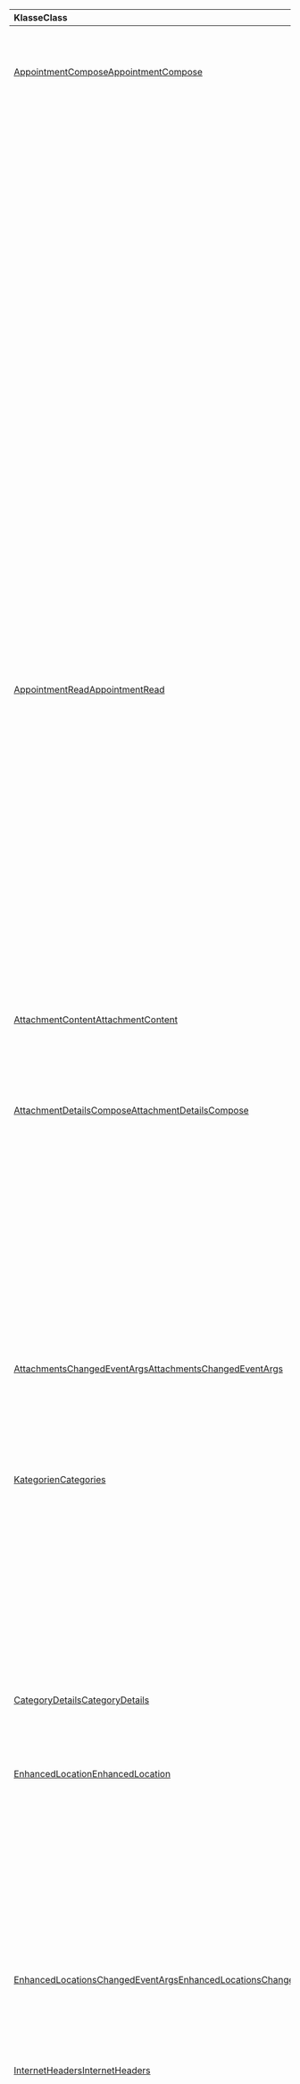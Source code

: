 | <span data-ttu-id="9ce20-101">Klasse</span><span class="sxs-lookup"><span data-stu-id="9ce20-101">Class</span></span> | <span data-ttu-id="9ce20-102">Felder</span><span class="sxs-lookup"><span data-stu-id="9ce20-102">Fields</span></span> | <span data-ttu-id="9ce20-103">Beschreibung</span><span class="sxs-lookup"><span data-stu-id="9ce20-103">Description</span></span> |
|:---|:---|:---|
|[<span data-ttu-id="9ce20-104">AppointmentCompose</span><span class="sxs-lookup"><span data-stu-id="9ce20-104">AppointmentCompose</span></span>](/javascript/api/outlook/outlook.appointmentcompose)|[<span data-ttu-id="9ce20-105">addFileAttachmentFromBase64Async (Base64-Datei: String, attachmentName: String, Options?: Office. AsyncContextOptions & {IsInline: Boolean}, Callback?: (asyncResult: Office. AsyncResult <string> ) => void)</span><span class="sxs-lookup"><span data-stu-id="9ce20-105">addFileAttachmentFromBase64Async(base64File: string, attachmentName: string, options?: Office.AsyncContextOptions &  { isInline: boolean }, callback?: (asyncResult: Office.AsyncResult<string>) => void)</span></span>](/javascript/api/outlook/outlook.appointmentcompose#addfileattachmentfrombase64async-base64file--attachmentname--options--isinline--callback--asyncresult-)|<span data-ttu-id="9ce20-106">Fügt eine Datei zu einer Nachricht oder einem Termin als Anlage hinzu.</span><span class="sxs-lookup"><span data-stu-id="9ce20-106">Adds a file to a message or appointment as an attachment.</span></span>|
||[<span data-ttu-id="9ce20-107">Kategorien</span><span class="sxs-lookup"><span data-stu-id="9ce20-107">categories</span></span>](/javascript/api/outlook/outlook.appointmentcompose#categories)|<span data-ttu-id="9ce20-108">Ruft ein Objekt ab, das Methoden zum Verwalten der Kategorien des Elements bereitstellt.</span><span class="sxs-lookup"><span data-stu-id="9ce20-108">Gets an object that provides methods for managing the item's categories.</span></span>|
||[<span data-ttu-id="9ce20-109">enhancedLocation</span><span class="sxs-lookup"><span data-stu-id="9ce20-109">enhancedLocation</span></span>](/javascript/api/outlook/outlook.appointmentcompose#enhancedlocation)|<span data-ttu-id="9ce20-110">Dient zum Abrufen oder Festlegen der Speicherorte des Termins.</span><span class="sxs-lookup"><span data-stu-id="9ce20-110">Gets or sets the locations of the appointment.</span></span>|
||[<span data-ttu-id="9ce20-111">getAttachmentContentAsync (Attachment-Nr: String, Options?: Office. AsyncContextOptions, Callback?: (asyncResult: Office. AsyncResult <AttachmentContent> ) => void)</span><span class="sxs-lookup"><span data-stu-id="9ce20-111">getAttachmentContentAsync(attachmentId: string, options?: Office.AsyncContextOptions, callback?: (asyncResult: Office.AsyncResult<AttachmentContent>) => void)</span></span>](/javascript/api/outlook/outlook.appointmentcompose#getattachmentcontentasync-attachmentid--options--callback--asyncresult-)|<span data-ttu-id="9ce20-112">Ruft eine Anlage aus einer Nachricht oder einem Termin ab und gibt Sie als `AttachmentContent` Objekt zurück.</span><span class="sxs-lookup"><span data-stu-id="9ce20-112">Gets an attachment from a message or appointment and returns it as an `AttachmentContent` object.</span></span>|
||<span data-ttu-id="9ce20-113">[getAttachmentsAsync (Options?: Office. AsyncContextOptions, Callback?: (asyncResult: Office. AsyncResult<AttachmentDetailsCompose [] >) => void)](/javascript/api/outlook/outlook.appointmentcompose#getattachmentsasync-options--callback--asyncresult-)</span><span class="sxs-lookup"><span data-stu-id="9ce20-113">[getAttachmentsAsync(options?: Office.AsyncContextOptions, callback?: (asyncResult: Office.AsyncResult<AttachmentDetailsCompose[]>) => void)](/javascript/api/outlook/outlook.appointmentcompose#getattachmentsasync-options--callback--asyncresult-)</span></span>|<span data-ttu-id="9ce20-114">Ruft die Anlagen des Elements als Array ab.</span><span class="sxs-lookup"><span data-stu-id="9ce20-114">Gets the item's attachments as an array.</span></span>|
||[<span data-ttu-id="9ce20-115">getItemIdAsync (Callback: (asyncResult: Office. AsyncResult <string> ) => void)</span><span class="sxs-lookup"><span data-stu-id="9ce20-115">getItemIdAsync(callback: (asyncResult: Office.AsyncResult<string>) => void)</span></span>](/javascript/api/outlook/outlook.appointmentcompose#getitemidasync-callback--asyncresult-)|<span data-ttu-id="9ce20-116">Ruft asynchron die ID eines gespeicherten Elements ab.</span><span class="sxs-lookup"><span data-stu-id="9ce20-116">Asynchronously gets the ID of a saved item.</span></span>|
||[<span data-ttu-id="9ce20-117">getItemIdAsync (Options: Office. AsyncContextOptions, Callback: (asyncResult: Office. AsyncResult <string> ) => void)</span><span class="sxs-lookup"><span data-stu-id="9ce20-117">getItemIdAsync(options: Office.AsyncContextOptions, callback: (asyncResult: Office.AsyncResult<string>) => void)</span></span>](/javascript/api/outlook/outlook.appointmentcompose#getitemidasync-options--callback--asyncresult-)|<span data-ttu-id="9ce20-118">Ruft asynchron die ID eines gespeicherten Elements ab.</span><span class="sxs-lookup"><span data-stu-id="9ce20-118">Asynchronously gets the ID of a saved item.</span></span>|
||[<span data-ttu-id="9ce20-119">getSharedPropertiesAsync (Callback: (asyncResult: Office. AsyncResult <SharedProperties> ) => void)</span><span class="sxs-lookup"><span data-stu-id="9ce20-119">getSharedPropertiesAsync(callback: (asyncResult: Office.AsyncResult<SharedProperties>) => void)</span></span>](/javascript/api/outlook/outlook.appointmentcompose#getsharedpropertiesasync-callback--asyncresult-)|<span data-ttu-id="9ce20-120">Ruft die Eigenschaften eines Termins oder einer Nachricht in einem freigegebenen Ordner, Kalender oder Postfach ab.</span><span class="sxs-lookup"><span data-stu-id="9ce20-120">Gets the properties of an appointment or message in a shared folder, calendar, or mailbox.</span></span>|
||[<span data-ttu-id="9ce20-121">getSharedPropertiesAsync (Options: Office. AsyncContextOptions, Callback: (asyncResult: Office. AsyncResult <SharedProperties> ) => void)</span><span class="sxs-lookup"><span data-stu-id="9ce20-121">getSharedPropertiesAsync(options: Office.AsyncContextOptions, callback: (asyncResult: Office.AsyncResult<SharedProperties>) => void)</span></span>](/javascript/api/outlook/outlook.appointmentcompose#getsharedpropertiesasync-options--callback--asyncresult-)|<span data-ttu-id="9ce20-122">Ruft die Eigenschaften eines Termins oder einer Nachricht in einem freigegebenen Ordner, Kalender oder Postfach ab.</span><span class="sxs-lookup"><span data-stu-id="9ce20-122">Gets the properties of an appointment or message in a shared folder, calendar, or mailbox.</span></span>|
|[<span data-ttu-id="9ce20-123">AppointmentRead</span><span class="sxs-lookup"><span data-stu-id="9ce20-123">AppointmentRead</span></span>](/javascript/api/outlook/outlook.appointmentread)|[<span data-ttu-id="9ce20-124">Kategorien</span><span class="sxs-lookup"><span data-stu-id="9ce20-124">categories</span></span>](/javascript/api/outlook/outlook.appointmentread#categories)|<span data-ttu-id="9ce20-125">Ruft ein Objekt ab, das Methoden zum Verwalten der Kategorien des Elements bereitstellt.</span><span class="sxs-lookup"><span data-stu-id="9ce20-125">Gets an object that provides methods for managing the item's categories.</span></span>|
||[<span data-ttu-id="9ce20-126">enhancedLocation</span><span class="sxs-lookup"><span data-stu-id="9ce20-126">enhancedLocation</span></span>](/javascript/api/outlook/outlook.appointmentread#enhancedlocation)|<span data-ttu-id="9ce20-127">Ruft die Speicherorte eines Termins ab.</span><span class="sxs-lookup"><span data-stu-id="9ce20-127">Gets the locations of an appointment.</span></span>|
||[<span data-ttu-id="9ce20-128">getAttachmentContentAsync (Attachment-Nr: String, Options?: Office. AsyncContextOptions, Callback?: (asyncResult: Office. AsyncResult <AttachmentContent> ) => void)</span><span class="sxs-lookup"><span data-stu-id="9ce20-128">getAttachmentContentAsync(attachmentId: string, options?: Office.AsyncContextOptions, callback?: (asyncResult: Office.AsyncResult<AttachmentContent>) => void)</span></span>](/javascript/api/outlook/outlook.appointmentread#getattachmentcontentasync-attachmentid--options--callback--asyncresult-)|<span data-ttu-id="9ce20-129">Ruft eine Anlage aus einer Nachricht oder einem Termin ab und gibt Sie als `AttachmentContent` Objekt zurück.</span><span class="sxs-lookup"><span data-stu-id="9ce20-129">Gets an attachment from a message or appointment and returns it as an `AttachmentContent` object.</span></span>|
||[<span data-ttu-id="9ce20-130">getSharedPropertiesAsync (Callback: (asyncResult: Office. AsyncResult <SharedProperties> ) => void)</span><span class="sxs-lookup"><span data-stu-id="9ce20-130">getSharedPropertiesAsync(callback: (asyncResult: Office.AsyncResult<SharedProperties>) => void)</span></span>](/javascript/api/outlook/outlook.appointmentread#getsharedpropertiesasync-callback--asyncresult-)|<span data-ttu-id="9ce20-131">Ruft die Eigenschaften eines Termins oder einer Nachricht in einem freigegebenen Ordner, Kalender oder Postfach ab.</span><span class="sxs-lookup"><span data-stu-id="9ce20-131">Gets the properties of an appointment or message in a shared folder, calendar, or mailbox.</span></span>|
||[<span data-ttu-id="9ce20-132">getSharedPropertiesAsync (Options: Office. AsyncContextOptions, Callback: (asyncResult: Office. AsyncResult <SharedProperties> ) => void)</span><span class="sxs-lookup"><span data-stu-id="9ce20-132">getSharedPropertiesAsync(options: Office.AsyncContextOptions, callback: (asyncResult: Office.AsyncResult<SharedProperties>) => void)</span></span>](/javascript/api/outlook/outlook.appointmentread#getsharedpropertiesasync-options--callback--asyncresult-)|<span data-ttu-id="9ce20-133">Ruft die Eigenschaften eines Termins oder einer Nachricht in einem freigegebenen Ordner, Kalender oder Postfach ab.</span><span class="sxs-lookup"><span data-stu-id="9ce20-133">Gets the properties of an appointment or message in a shared folder, calendar, or mailbox.</span></span>|
|[<span data-ttu-id="9ce20-134">AttachmentContent</span><span class="sxs-lookup"><span data-stu-id="9ce20-134">AttachmentContent</span></span>](/javascript/api/outlook/outlook.attachmentcontent)|[<span data-ttu-id="9ce20-135">content</span><span class="sxs-lookup"><span data-stu-id="9ce20-135">content</span></span>](/javascript/api/outlook/outlook.attachmentcontent#content)|<span data-ttu-id="9ce20-136">Der Inhalt einer Anlage als Zeichenfolge.</span><span class="sxs-lookup"><span data-stu-id="9ce20-136">The content of an attachment as a string.</span></span>|
||[<span data-ttu-id="9ce20-137">format</span><span class="sxs-lookup"><span data-stu-id="9ce20-137">format</span></span>](/javascript/api/outlook/outlook.attachmentcontent#format)|<span data-ttu-id="9ce20-138">Das Zeichenfolgenformat, das für den Inhalt einer Anlage verwendet werden soll.</span><span class="sxs-lookup"><span data-stu-id="9ce20-138">The string format to use for an attachment's content.</span></span>|
|[<span data-ttu-id="9ce20-139">AttachmentDetailsCompose</span><span class="sxs-lookup"><span data-stu-id="9ce20-139">AttachmentDetailsCompose</span></span>](/javascript/api/outlook/outlook.attachmentdetailscompose)|[<span data-ttu-id="9ce20-140">attachmentType</span><span class="sxs-lookup"><span data-stu-id="9ce20-140">attachmentType</span></span>](/javascript/api/outlook/outlook.attachmentdetailscompose#attachmenttype)|<span data-ttu-id="9ce20-141">Ruft einen Wert ab, der den Typ einer Anlage angibt.</span><span class="sxs-lookup"><span data-stu-id="9ce20-141">Gets a value that indicates the type of an attachment.</span></span>|
||[<span data-ttu-id="9ce20-142">id</span><span class="sxs-lookup"><span data-stu-id="9ce20-142">id</span></span>](/javascript/api/outlook/outlook.attachmentdetailscompose#id)|<span data-ttu-id="9ce20-143">Ruft den Index der Anlage ab.</span><span class="sxs-lookup"><span data-stu-id="9ce20-143">Gets the index of the attachment.</span></span>|
||[<span data-ttu-id="9ce20-144">isInline</span><span class="sxs-lookup"><span data-stu-id="9ce20-144">isInline</span></span>](/javascript/api/outlook/outlook.attachmentdetailscompose#isinline)|<span data-ttu-id="9ce20-145">Ruft einen Wert ab, der angibt, ob die Anlage im Textkörper des Elements angezeigt werden soll.</span><span class="sxs-lookup"><span data-stu-id="9ce20-145">Gets a value that indicates whether the attachment should be displayed in the body of the item.</span></span>|
||[<span data-ttu-id="9ce20-146">name</span><span class="sxs-lookup"><span data-stu-id="9ce20-146">name</span></span>](/javascript/api/outlook/outlook.attachmentdetailscompose#name)|<span data-ttu-id="9ce20-147">Ruft den Namen der Anlage ab.</span><span class="sxs-lookup"><span data-stu-id="9ce20-147">Gets the name of the attachment.</span></span>|
||[<span data-ttu-id="9ce20-148">size</span><span class="sxs-lookup"><span data-stu-id="9ce20-148">size</span></span>](/javascript/api/outlook/outlook.attachmentdetailscompose#size)|<span data-ttu-id="9ce20-149">Ruft die Größe der Anlage in Byte ab.</span><span class="sxs-lookup"><span data-stu-id="9ce20-149">Gets the size of the attachment in bytes.</span></span>|
||[<span data-ttu-id="9ce20-150">url</span><span class="sxs-lookup"><span data-stu-id="9ce20-150">url</span></span>](/javascript/api/outlook/outlook.attachmentdetailscompose#url)|<span data-ttu-id="9ce20-151">Ruft die URL der Anlage ab, wenn es sich um einen Typ handelt `MailboxEnums.AttachmentType.Cloud` .</span><span class="sxs-lookup"><span data-stu-id="9ce20-151">Gets the url of the attachment if its type is `MailboxEnums.AttachmentType.Cloud`.</span></span>|
|[<span data-ttu-id="9ce20-152">AttachmentsChangedEventArgs</span><span class="sxs-lookup"><span data-stu-id="9ce20-152">AttachmentsChangedEventArgs</span></span>](/javascript/api/outlook/outlook.attachmentschangedeventargs)|[<span data-ttu-id="9ce20-153">attachmentDetails</span><span class="sxs-lookup"><span data-stu-id="9ce20-153">attachmentDetails</span></span>](/javascript/api/outlook/outlook.attachmentschangedeventargs#attachmentdetails)||
||[<span data-ttu-id="9ce20-154">attachmentStatus</span><span class="sxs-lookup"><span data-stu-id="9ce20-154">attachmentStatus</span></span>](/javascript/api/outlook/outlook.attachmentschangedeventargs#attachmentstatus)|<span data-ttu-id="9ce20-155">Ruft ab, ob die Anlagen hinzugefügt oder entfernt wurden.</span><span class="sxs-lookup"><span data-stu-id="9ce20-155">Gets whether the attachments were added or removed.</span></span>|
||[<span data-ttu-id="9ce20-156">Typ</span><span class="sxs-lookup"><span data-stu-id="9ce20-156">type</span></span>](/javascript/api/outlook/outlook.attachmentschangedeventargs#type)|<span data-ttu-id="9ce20-157">Ruft den Typ des Ereignisses ab.</span><span class="sxs-lookup"><span data-stu-id="9ce20-157">Gets the type of the event.</span></span>|
|[<span data-ttu-id="9ce20-158">Kategorien</span><span class="sxs-lookup"><span data-stu-id="9ce20-158">Categories</span></span>](/javascript/api/outlook/outlook.categories)|<span data-ttu-id="9ce20-159">[AddAsync (Categories: String [], Options?: Office. AsyncContextOptions, Callback?: (asyncResult: Office. AsyncResult <void> ) => void)](/javascript/api/outlook/outlook.categories#addasync-categories--options--callback--asyncresult-)</span><span class="sxs-lookup"><span data-stu-id="9ce20-159">[addAsync(categories: string[], options?: Office.AsyncContextOptions, callback?: (asyncResult: Office.AsyncResult<void>) => void)](/javascript/api/outlook/outlook.categories#addasync-categories--options--callback--asyncresult-)</span></span>|<span data-ttu-id="9ce20-160">Fügt Kategorien zu einem Element hinzu.</span><span class="sxs-lookup"><span data-stu-id="9ce20-160">Adds categories to an item.</span></span>|
||<span data-ttu-id="9ce20-161">[getasync (Callback: (asyncResult: Office. AsyncResult<CategoryDetails [] >) => void)](/javascript/api/outlook/outlook.categories#getasync-callback--asyncresult-)</span><span class="sxs-lookup"><span data-stu-id="9ce20-161">[getAsync(callback: (asyncResult: Office.AsyncResult<CategoryDetails[]>) => void)](/javascript/api/outlook/outlook.categories#getasync-callback--asyncresult-)</span></span>|<span data-ttu-id="9ce20-162">Ruft die Kategorien eines Elements ab.</span><span class="sxs-lookup"><span data-stu-id="9ce20-162">Gets an item's categories.</span></span>|
||<span data-ttu-id="9ce20-163">[getasync (Options: Office. AsyncContextOptions, Callback: (asyncResult: Office. AsyncResult<CategoryDetails [] >) => void)](/javascript/api/outlook/outlook.categories#getasync-options--callback--asyncresult-)</span><span class="sxs-lookup"><span data-stu-id="9ce20-163">[getAsync(options: Office.AsyncContextOptions, callback: (asyncResult: Office.AsyncResult<CategoryDetails[]>) => void)](/javascript/api/outlook/outlook.categories#getasync-options--callback--asyncresult-)</span></span>|<span data-ttu-id="9ce20-164">Ruft die Kategorien eines Elements ab.</span><span class="sxs-lookup"><span data-stu-id="9ce20-164">Gets an item's categories.</span></span>|
||<span data-ttu-id="9ce20-165">[removeAsync (Categories: String [], Options?: Office. AsyncContextOptions, Callback?: (asyncResult: Office. AsyncResult <void> ) => void)](/javascript/api/outlook/outlook.categories#removeasync-categories--options--callback--asyncresult-)</span><span class="sxs-lookup"><span data-stu-id="9ce20-165">[removeAsync(categories: string[], options?: Office.AsyncContextOptions, callback?: (asyncResult: Office.AsyncResult<void>) => void)](/javascript/api/outlook/outlook.categories#removeasync-categories--options--callback--asyncresult-)</span></span>|<span data-ttu-id="9ce20-166">Entfernt Kategorien aus einem Element.</span><span class="sxs-lookup"><span data-stu-id="9ce20-166">Removes categories from an item.</span></span>|
|[<span data-ttu-id="9ce20-167">CategoryDetails</span><span class="sxs-lookup"><span data-stu-id="9ce20-167">CategoryDetails</span></span>](/javascript/api/outlook/outlook.categorydetails)|[<span data-ttu-id="9ce20-168">color</span><span class="sxs-lookup"><span data-stu-id="9ce20-168">color</span></span>](/javascript/api/outlook/outlook.categorydetails#color)|<span data-ttu-id="9ce20-169">Die Farbe der Kategorie.</span><span class="sxs-lookup"><span data-stu-id="9ce20-169">The color of the category.</span></span>|
||[<span data-ttu-id="9ce20-170">displayName</span><span class="sxs-lookup"><span data-stu-id="9ce20-170">displayName</span></span>](/javascript/api/outlook/outlook.categorydetails#displayname)|<span data-ttu-id="9ce20-171">Der Name der Kategorie.</span><span class="sxs-lookup"><span data-stu-id="9ce20-171">The name of the category.</span></span>|
|[<span data-ttu-id="9ce20-172">EnhancedLocation</span><span class="sxs-lookup"><span data-stu-id="9ce20-172">EnhancedLocation</span></span>](/javascript/api/outlook/outlook.enhancedlocation)|<span data-ttu-id="9ce20-173">[AddAsync (locationIdentifiers: LocationIdentifier [], Options?: Office. AsyncContextOptions, Callback?: (asyncResult: Office. AsyncResult <void> ) => void)](/javascript/api/outlook/outlook.enhancedlocation#addasync-locationidentifiers--options--callback--asyncresult-)</span><span class="sxs-lookup"><span data-stu-id="9ce20-173">[addAsync(locationIdentifiers: LocationIdentifier[], options?: Office.AsyncContextOptions, callback?: (asyncResult: Office.AsyncResult<void>) => void)](/javascript/api/outlook/outlook.enhancedlocation#addasync-locationidentifiers--options--callback--asyncresult-)</span></span>|<span data-ttu-id="9ce20-174">Fügt zu der Gruppe von Speicherorten hinzu, die dem Termin zugeordnet sind.</span><span class="sxs-lookup"><span data-stu-id="9ce20-174">Adds to the set of locations associated with the appointment.</span></span>|
||<span data-ttu-id="9ce20-175">[getasync (Options?: Office. AsyncContextOptions, Callback?: (asyncResult: Office. AsyncResult<LocationDetails [] >) => void)](/javascript/api/outlook/outlook.enhancedlocation#getasync-options--callback--asyncresult-)</span><span class="sxs-lookup"><span data-stu-id="9ce20-175">[getAsync(options?: Office.AsyncContextOptions, callback?: (asyncResult: Office.AsyncResult<LocationDetails[]>) => void)](/javascript/api/outlook/outlook.enhancedlocation#getasync-options--callback--asyncresult-)</span></span>|<span data-ttu-id="9ce20-176">Ruft die Gruppe von Speicherorten ab, die dem Termin zugeordnet sind.</span><span class="sxs-lookup"><span data-stu-id="9ce20-176">Gets the set of locations associated with the appointment.</span></span>|
||<span data-ttu-id="9ce20-177">[removeAsync (locationIdentifiers: LocationIdentifier [], Options?: Office. AsyncContextOptions, Callback?: (asyncResult: Office. AsyncResult <void> ) => void)](/javascript/api/outlook/outlook.enhancedlocation#removeasync-locationidentifiers--options--callback--asyncresult-)</span><span class="sxs-lookup"><span data-stu-id="9ce20-177">[removeAsync(locationIdentifiers: LocationIdentifier[], options?: Office.AsyncContextOptions, callback?: (asyncResult: Office.AsyncResult<void>) => void)](/javascript/api/outlook/outlook.enhancedlocation#removeasync-locationidentifiers--options--callback--asyncresult-)</span></span>|<span data-ttu-id="9ce20-178">Entfernt die Gruppe von Speicherorten, die dem Termin zugeordnet sind.</span><span class="sxs-lookup"><span data-stu-id="9ce20-178">Removes the set of locations associated with the appointment.</span></span>|
|[<span data-ttu-id="9ce20-179">EnhancedLocationsChangedEventArgs</span><span class="sxs-lookup"><span data-stu-id="9ce20-179">EnhancedLocationsChangedEventArgs</span></span>](/javascript/api/outlook/outlook.enhancedlocationschangedeventargs)|[<span data-ttu-id="9ce20-180">enhancedLocations</span><span class="sxs-lookup"><span data-stu-id="9ce20-180">enhancedLocations</span></span>](/javascript/api/outlook/outlook.enhancedlocationschangedeventargs#enhancedlocations)|<span data-ttu-id="9ce20-181">Ruft die Gruppe der erweiterten Speicherorte ab.</span><span class="sxs-lookup"><span data-stu-id="9ce20-181">Gets the set of enhanced locations.</span></span>|
||[<span data-ttu-id="9ce20-182">Typ</span><span class="sxs-lookup"><span data-stu-id="9ce20-182">type</span></span>](/javascript/api/outlook/outlook.enhancedlocationschangedeventargs#type)|<span data-ttu-id="9ce20-183">Ruft den Typ des Ereignisses ab.</span><span class="sxs-lookup"><span data-stu-id="9ce20-183">Gets the type of the event.</span></span>|
|[<span data-ttu-id="9ce20-184">InternetHeaders</span><span class="sxs-lookup"><span data-stu-id="9ce20-184">InternetHeaders</span></span>](/javascript/api/outlook/outlook.internetheaders)|<span data-ttu-id="9ce20-185">[getasync (names: String [], Options?: Office. AsyncContextOptions, Callback?: (asyncResult: Office. AsyncResult <InternetHeaders> ) => void)](/javascript/api/outlook/outlook.internetheaders#getasync-names--options--callback--asyncresult-)</span><span class="sxs-lookup"><span data-stu-id="9ce20-185">[getAsync(names: string[], options?: Office.AsyncContextOptions, callback?: (asyncResult: Office.AsyncResult<InternetHeaders>) => void)](/javascript/api/outlook/outlook.internetheaders#getasync-names--options--callback--asyncresult-)</span></span>|<span data-ttu-id="9ce20-186">Bei einem Array von Internet-Headernamen gibt diese Methode ein Wörterbuch zurück, das die Internetkopfzeilen und deren Werte enthält.</span><span class="sxs-lookup"><span data-stu-id="9ce20-186">Given an array of internet header names, this method returns a dictionary containing those internet headers and their values.</span></span>|
||<span data-ttu-id="9ce20-187">[removeAsync (names: String [], Options?: Office. AsyncContextOptions, Callback?: (asyncResult: Office. AsyncResult <InternetHeaders> ) => void)](/javascript/api/outlook/outlook.internetheaders#removeasync-names--options--callback--asyncresult-)</span><span class="sxs-lookup"><span data-stu-id="9ce20-187">[removeAsync(names: string[], options?: Office.AsyncContextOptions, callback?: (asyncResult: Office.AsyncResult<InternetHeaders>) => void)](/javascript/api/outlook/outlook.internetheaders#removeasync-names--options--callback--asyncresult-)</span></span>|<span data-ttu-id="9ce20-188">Bei einem Array von Internet-Headernamen entfernt diese Methode die angegebenen Header aus der Internet Header-Auflistung.</span><span class="sxs-lookup"><span data-stu-id="9ce20-188">Given an array of internet header names, this method removes the specified headers from the internet header collection.</span></span>|
||[<span data-ttu-id="9ce20-189">setasync (Headers: Object, Options?: Office. AsyncContextOptions, Callback?: (asyncResult: Office. AsyncResult <void> ) => void)</span><span class="sxs-lookup"><span data-stu-id="9ce20-189">setAsync(headers: Object, options?: Office.AsyncContextOptions, callback?: (asyncResult: Office.AsyncResult<void>) => void)</span></span>](/javascript/api/outlook/outlook.internetheaders#setasync-headers--options--callback--asyncresult-)|<span data-ttu-id="9ce20-190">Legt die angegebenen Internetkopfzeilen auf die angegebenen Werte fest.</span><span class="sxs-lookup"><span data-stu-id="9ce20-190">Sets the specified internet headers to the specified values.</span></span>|
|[<span data-ttu-id="9ce20-191">LocationDetails</span><span class="sxs-lookup"><span data-stu-id="9ce20-191">LocationDetails</span></span>](/javascript/api/outlook/outlook.locationdetails)|[<span data-ttu-id="9ce20-192">displayName</span><span class="sxs-lookup"><span data-stu-id="9ce20-192">displayName</span></span>](/javascript/api/outlook/outlook.locationdetails#displayname)|<span data-ttu-id="9ce20-193">Der Anzeigename des Standorts.</span><span class="sxs-lookup"><span data-stu-id="9ce20-193">The location's display name.</span></span>|
||[<span data-ttu-id="9ce20-194">emailAddress</span><span class="sxs-lookup"><span data-stu-id="9ce20-194">emailAddress</span></span>](/javascript/api/outlook/outlook.locationdetails#emailaddress)|<span data-ttu-id="9ce20-195">Die dem Speicherort zugeordnete e-Mail-Adresse.</span><span class="sxs-lookup"><span data-stu-id="9ce20-195">The email address associated with the location.</span></span>|
||[<span data-ttu-id="9ce20-196">locationIdentifier</span><span class="sxs-lookup"><span data-stu-id="9ce20-196">locationIdentifier</span></span>](/javascript/api/outlook/outlook.locationdetails#locationidentifier)|<span data-ttu-id="9ce20-197">Der `LocationIdentifier` Speicherort.</span><span class="sxs-lookup"><span data-stu-id="9ce20-197">The `LocationIdentifier` of the location.</span></span>|
|[<span data-ttu-id="9ce20-198">LocationIdentifier</span><span class="sxs-lookup"><span data-stu-id="9ce20-198">LocationIdentifier</span></span>](/javascript/api/outlook/outlook.locationidentifier)|[<span data-ttu-id="9ce20-199">id</span><span class="sxs-lookup"><span data-stu-id="9ce20-199">id</span></span>](/javascript/api/outlook/outlook.locationidentifier#id)|<span data-ttu-id="9ce20-200">Die eindeutige ID des Standorts.</span><span class="sxs-lookup"><span data-stu-id="9ce20-200">The location's unique ID.</span></span>|
||[<span data-ttu-id="9ce20-201">Typ</span><span class="sxs-lookup"><span data-stu-id="9ce20-201">type</span></span>](/javascript/api/outlook/outlook.locationidentifier#type)|<span data-ttu-id="9ce20-202">Der Typ des Standorts.</span><span class="sxs-lookup"><span data-stu-id="9ce20-202">The location's type.</span></span>|
|[<span data-ttu-id="9ce20-203">Postfach</span><span class="sxs-lookup"><span data-stu-id="9ce20-203">Mailbox</span></span>](/javascript/api/outlook/outlook.mailbox)|[<span data-ttu-id="9ce20-204">masterCategories</span><span class="sxs-lookup"><span data-stu-id="9ce20-204">masterCategories</span></span>](/javascript/api/outlook/outlook.mailbox#mastercategories)|<span data-ttu-id="9ce20-205">Ruft ein Objekt ab, das Methoden zum Verwalten der Kategorien-Masterliste enthält, die einem Postfach zugeordnet ist.</span><span class="sxs-lookup"><span data-stu-id="9ce20-205">Gets an object that provides methods to manage the categories master list associated with a mailbox.</span></span>|
|[<span data-ttu-id="9ce20-206">MasterCategories</span><span class="sxs-lookup"><span data-stu-id="9ce20-206">MasterCategories</span></span>](/javascript/api/outlook/outlook.mastercategories)|<span data-ttu-id="9ce20-207">[AddAsync (Categories: CategoryDetails [], Options?: Office. AsyncContextOptions, Callback?: (asyncResult: Office. AsyncResult <void> ) => void)](/javascript/api/outlook/outlook.mastercategories#addasync-categories--options--callback--asyncresult-)</span><span class="sxs-lookup"><span data-stu-id="9ce20-207">[addAsync(categories: CategoryDetails[], options?: Office.AsyncContextOptions, callback?: (asyncResult: Office.AsyncResult<void>) => void)](/javascript/api/outlook/outlook.mastercategories#addasync-categories--options--callback--asyncresult-)</span></span>|<span data-ttu-id="9ce20-208">Fügt der Masterliste in einem Postfach Kategorien hinzu.</span><span class="sxs-lookup"><span data-stu-id="9ce20-208">Adds categories to the master list on a mailbox.</span></span>|
||<span data-ttu-id="9ce20-209">[getasync (Callback: (asyncResult: Office. AsyncResult<CategoryDetails [] >) => void)](/javascript/api/outlook/outlook.mastercategories#getasync-callback--asyncresult-)</span><span class="sxs-lookup"><span data-stu-id="9ce20-209">[getAsync(callback: (asyncResult: Office.AsyncResult<CategoryDetails[]>) => void)](/javascript/api/outlook/outlook.mastercategories#getasync-callback--asyncresult-)</span></span>|<span data-ttu-id="9ce20-210">Ruft die Masterliste der Kategorien für ein Postfach ab.</span><span class="sxs-lookup"><span data-stu-id="9ce20-210">Gets the master list of categories on a mailbox.</span></span>|
||<span data-ttu-id="9ce20-211">[getasync (Options: Office. AsyncContextOptions, Callback: (asyncResult: Office. AsyncResult<CategoryDetails [] >) => void)](/javascript/api/outlook/outlook.mastercategories#getasync-options--callback--asyncresult-)</span><span class="sxs-lookup"><span data-stu-id="9ce20-211">[getAsync(options: Office.AsyncContextOptions, callback: (asyncResult: Office.AsyncResult<CategoryDetails[]>) => void)](/javascript/api/outlook/outlook.mastercategories#getasync-options--callback--asyncresult-)</span></span>|<span data-ttu-id="9ce20-212">Ruft die Masterliste der Kategorien für ein Postfach ab.</span><span class="sxs-lookup"><span data-stu-id="9ce20-212">Gets the master list of categories on a mailbox.</span></span>|
||<span data-ttu-id="9ce20-213">[removeAsync (Categories: String [], Options?: Office. AsyncContextOptions, Callback?: (asyncResult: Office. AsyncResult <void> ) => void)](/javascript/api/outlook/outlook.mastercategories#removeasync-categories--options--callback--asyncresult-)</span><span class="sxs-lookup"><span data-stu-id="9ce20-213">[removeAsync(categories: string[], options?: Office.AsyncContextOptions, callback?: (asyncResult: Office.AsyncResult<void>) => void)](/javascript/api/outlook/outlook.mastercategories#removeasync-categories--options--callback--asyncresult-)</span></span>|<span data-ttu-id="9ce20-214">Entfernt Kategorien aus der Masterliste eines Postfachs.</span><span class="sxs-lookup"><span data-stu-id="9ce20-214">Removes categories from the master list on a mailbox.</span></span>|
|[<span data-ttu-id="9ce20-215">MessageCompose</span><span class="sxs-lookup"><span data-stu-id="9ce20-215">MessageCompose</span></span>](/javascript/api/outlook/outlook.messagecompose)|[<span data-ttu-id="9ce20-216">addFileAttachmentFromBase64Async (Base64-Datei: String, attachmentName: String, Options?: Office. AsyncContextOptions & {IsInline: Boolean}, Callback?: (asyncResult: Office. AsyncResult <string> ) => void)</span><span class="sxs-lookup"><span data-stu-id="9ce20-216">addFileAttachmentFromBase64Async(base64File: string, attachmentName: string, options?: Office.AsyncContextOptions & { isInline: boolean }, callback?: (asyncResult: Office.AsyncResult<string>) => void)</span></span>](/javascript/api/outlook/outlook.messagecompose#addfileattachmentfrombase64async-base64file--attachmentname--options--isinline--callback--asyncresult-)|<span data-ttu-id="9ce20-217">Fügt eine Datei zu einer Nachricht oder einem Termin als Anlage hinzu.</span><span class="sxs-lookup"><span data-stu-id="9ce20-217">Adds a file to a message or appointment as an attachment.</span></span>|
||[<span data-ttu-id="9ce20-218">Kategorien</span><span class="sxs-lookup"><span data-stu-id="9ce20-218">categories</span></span>](/javascript/api/outlook/outlook.messagecompose#categories)|<span data-ttu-id="9ce20-219">Ruft ein Objekt ab, das Methoden zum Verwalten der Kategorien des Elements bereitstellt.</span><span class="sxs-lookup"><span data-stu-id="9ce20-219">Gets an object that provides methods for managing the item's categories.</span></span>|
||[<span data-ttu-id="9ce20-220">getAttachmentContentAsync (Attachment-Nr: String, Options?: Office. AsyncContextOptions, Callback?: (asyncResult: Office. AsyncResult <AttachmentContent> ) => void)</span><span class="sxs-lookup"><span data-stu-id="9ce20-220">getAttachmentContentAsync(attachmentId: string, options?: Office.AsyncContextOptions, callback?: (asyncResult: Office.AsyncResult<AttachmentContent>) => void)</span></span>](/javascript/api/outlook/outlook.messagecompose#getattachmentcontentasync-attachmentid--options--callback--asyncresult-)|<span data-ttu-id="9ce20-221">Ruft eine Anlage aus einer Nachricht oder einem Termin ab und gibt Sie als `AttachmentContent` Objekt zurück.</span><span class="sxs-lookup"><span data-stu-id="9ce20-221">Gets an attachment from a message or appointment and returns it as an `AttachmentContent` object.</span></span>|
||<span data-ttu-id="9ce20-222">[getAttachmentsAsync (Options?: Office. AsyncContextOptions, Callback?: (asyncResult: Office. AsyncResult<AttachmentDetailsCompose [] >) => void)](/javascript/api/outlook/outlook.messagecompose#getattachmentsasync-options--callback--asyncresult-)</span><span class="sxs-lookup"><span data-stu-id="9ce20-222">[getAttachmentsAsync(options?: Office.AsyncContextOptions, callback?: (asyncResult: Office.AsyncResult<AttachmentDetailsCompose[]>) => void)](/javascript/api/outlook/outlook.messagecompose#getattachmentsasync-options--callback--asyncresult-)</span></span>|<span data-ttu-id="9ce20-223">Ruft die Anlagen des Elements als Array ab.</span><span class="sxs-lookup"><span data-stu-id="9ce20-223">Gets the item's attachments as an array.</span></span>|
||[<span data-ttu-id="9ce20-224">getItemIdAsync (Callback: (asyncResult: Office. AsyncResult <string> ) => void)</span><span class="sxs-lookup"><span data-stu-id="9ce20-224">getItemIdAsync(callback: (asyncResult: Office.AsyncResult<string>) => void)</span></span>](/javascript/api/outlook/outlook.messagecompose#getitemidasync-callback--asyncresult-)|<span data-ttu-id="9ce20-225">Ruft asynchron die ID eines gespeicherten Elements ab.</span><span class="sxs-lookup"><span data-stu-id="9ce20-225">Asynchronously gets the ID of a saved item.</span></span>|
||[<span data-ttu-id="9ce20-226">getItemIdAsync (Options: Office. AsyncContextOptions, Callback: (asyncResult: Office. AsyncResult <string> ) => void)</span><span class="sxs-lookup"><span data-stu-id="9ce20-226">getItemIdAsync(options: Office.AsyncContextOptions, callback: (asyncResult: Office.AsyncResult<string>) => void)</span></span>](/javascript/api/outlook/outlook.messagecompose#getitemidasync-options--callback--asyncresult-)|<span data-ttu-id="9ce20-227">Ruft asynchron die ID eines gespeicherten Elements ab.</span><span class="sxs-lookup"><span data-stu-id="9ce20-227">Asynchronously gets the ID of a saved item.</span></span>|
||[<span data-ttu-id="9ce20-228">getSharedPropertiesAsync (Callback: (asyncResult: Office. AsyncResult <SharedProperties> ) => void)</span><span class="sxs-lookup"><span data-stu-id="9ce20-228">getSharedPropertiesAsync(callback: (asyncResult: Office.AsyncResult<SharedProperties>) => void)</span></span>](/javascript/api/outlook/outlook.messagecompose#getsharedpropertiesasync-callback--asyncresult-)|<span data-ttu-id="9ce20-229">Ruft die Eigenschaften eines Termins oder einer Nachricht in einem freigegebenen Ordner, Kalender oder Postfach ab.</span><span class="sxs-lookup"><span data-stu-id="9ce20-229">Gets the properties of an appointment or message in a shared folder, calendar, or mailbox.</span></span>|
||[<span data-ttu-id="9ce20-230">getSharedPropertiesAsync (Options: Office. AsyncContextOptions, Callback: (asyncResult: Office. AsyncResult <SharedProperties> ) => void)</span><span class="sxs-lookup"><span data-stu-id="9ce20-230">getSharedPropertiesAsync(options: Office.AsyncContextOptions, callback: (asyncResult: Office.AsyncResult<SharedProperties>) => void)</span></span>](/javascript/api/outlook/outlook.messagecompose#getsharedpropertiesasync-options--callback--asyncresult-)|<span data-ttu-id="9ce20-231">Ruft die Eigenschaften eines Termins oder einer Nachricht in einem freigegebenen Ordner, Kalender oder Postfach ab.</span><span class="sxs-lookup"><span data-stu-id="9ce20-231">Gets the properties of an appointment or message in a shared folder, calendar, or mailbox.</span></span>|
||[<span data-ttu-id="9ce20-232">Internet Headers</span><span class="sxs-lookup"><span data-stu-id="9ce20-232">internetHeaders</span></span>](/javascript/api/outlook/outlook.messagecompose#internetheaders)|<span data-ttu-id="9ce20-233">Dient zum Abrufen oder Festlegen der benutzerdefinierten Internetkopfzeilen einer Nachricht.</span><span class="sxs-lookup"><span data-stu-id="9ce20-233">Gets or sets the custom internet headers of a message.</span></span>|
|[<span data-ttu-id="9ce20-234">MessageRead</span><span class="sxs-lookup"><span data-stu-id="9ce20-234">MessageRead</span></span>](/javascript/api/outlook/outlook.messageread)|[<span data-ttu-id="9ce20-235">Kategorien</span><span class="sxs-lookup"><span data-stu-id="9ce20-235">categories</span></span>](/javascript/api/outlook/outlook.messageread#categories)|<span data-ttu-id="9ce20-236">Ruft ein Objekt ab, das Methoden zum Verwalten der Kategorien des Elements bereitstellt.</span><span class="sxs-lookup"><span data-stu-id="9ce20-236">Gets an object that provides methods for managing the item's categories.</span></span>|
||[<span data-ttu-id="9ce20-237">getAllInternetHeadersAsync (Options?: Office. AsyncContextOptions, Callback?: (asyncResult: Office. AsyncResult <string> ) => void)</span><span class="sxs-lookup"><span data-stu-id="9ce20-237">getAllInternetHeadersAsync(options?: Office.AsyncContextOptions, callback?: (asyncResult: Office.AsyncResult<string>) => void)</span></span>](/javascript/api/outlook/outlook.messageread#getallinternetheadersasync-options--callback--asyncresult-)|<span data-ttu-id="9ce20-238">Ruft alle Internetkopfzeilen für die Nachricht als Zeichenfolge ab.</span><span class="sxs-lookup"><span data-stu-id="9ce20-238">Gets all the internet headers for the message as a string.</span></span>|
||[<span data-ttu-id="9ce20-239">getAttachmentContentAsync (Attachment-Nr: String, Options?: Office. AsyncContextOptions, Callback?: (asyncResult: Office. AsyncResult <AttachmentContent> ) => void)</span><span class="sxs-lookup"><span data-stu-id="9ce20-239">getAttachmentContentAsync(attachmentId: string, options?: Office.AsyncContextOptions, callback?: (asyncResult: Office.AsyncResult<AttachmentContent>) => void)</span></span>](/javascript/api/outlook/outlook.messageread#getattachmentcontentasync-attachmentid--options--callback--asyncresult-)|<span data-ttu-id="9ce20-240">Ruft eine Anlage aus einer Nachricht oder einem Termin ab und gibt Sie als `AttachmentContent` Objekt zurück.</span><span class="sxs-lookup"><span data-stu-id="9ce20-240">Gets an attachment from a message or appointment and returns it as an `AttachmentContent` object.</span></span>|
||[<span data-ttu-id="9ce20-241">getSharedPropertiesAsync (Callback: (asyncResult: Office. AsyncResult <SharedProperties> ) => void)</span><span class="sxs-lookup"><span data-stu-id="9ce20-241">getSharedPropertiesAsync(callback: (asyncResult: Office.AsyncResult<SharedProperties>) => void)</span></span>](/javascript/api/outlook/outlook.messageread#getsharedpropertiesasync-callback--asyncresult-)|<span data-ttu-id="9ce20-242">Ruft die Eigenschaften eines Termins oder einer Nachricht in einem freigegebenen Ordner, Kalender oder Postfach ab.</span><span class="sxs-lookup"><span data-stu-id="9ce20-242">Gets the properties of an appointment or message in a shared folder, calendar, or mailbox.</span></span>|
||[<span data-ttu-id="9ce20-243">getSharedPropertiesAsync (Options: Office. AsyncContextOptions, Callback: (asyncResult: Office. AsyncResult <SharedProperties> ) => void)</span><span class="sxs-lookup"><span data-stu-id="9ce20-243">getSharedPropertiesAsync(options: Office.AsyncContextOptions, callback: (asyncResult: Office.AsyncResult<SharedProperties>) => void)</span></span>](/javascript/api/outlook/outlook.messageread#getsharedpropertiesasync-options--callback--asyncresult-)|<span data-ttu-id="9ce20-244">Ruft die Eigenschaften eines Termins oder einer Nachricht in einem freigegebenen Ordner, Kalender oder Postfach ab.</span><span class="sxs-lookup"><span data-stu-id="9ce20-244">Gets the properties of an appointment or message in a shared folder, calendar, or mailbox.</span></span>|
|[<span data-ttu-id="9ce20-245">SharedProperties</span><span class="sxs-lookup"><span data-stu-id="9ce20-245">SharedProperties</span></span>](/javascript/api/outlook/outlook.sharedproperties)|[<span data-ttu-id="9ce20-246">delegatePermissions</span><span class="sxs-lookup"><span data-stu-id="9ce20-246">delegatePermissions</span></span>](/javascript/api/outlook/outlook.sharedproperties#delegatepermissions)|<span data-ttu-id="9ce20-247">Die Berechtigungen, die die Stellvertretung für einen freigegebenen Ordner hat.</span><span class="sxs-lookup"><span data-stu-id="9ce20-247">The permissions that the delegate has on a shared folder.</span></span>|
||[<span data-ttu-id="9ce20-248">owner</span><span class="sxs-lookup"><span data-stu-id="9ce20-248">owner</span></span>](/javascript/api/outlook/outlook.sharedproperties#owner)|<span data-ttu-id="9ce20-249">Die e-Mail-Adresse des Besitzers eines freigegebenen Elements.</span><span class="sxs-lookup"><span data-stu-id="9ce20-249">The email address of the owner of a shared item.</span></span>|
||[<span data-ttu-id="9ce20-250">targetMailbox</span><span class="sxs-lookup"><span data-stu-id="9ce20-250">targetMailbox</span></span>](/javascript/api/outlook/outlook.sharedproperties#targetmailbox)|<span data-ttu-id="9ce20-251">Der Speicherort des Postfachs des Besitzers für den Zugriff der Stellvertretung.</span><span class="sxs-lookup"><span data-stu-id="9ce20-251">The location of the owner's mailbox for the delegate's access.</span></span>|
||[<span data-ttu-id="9ce20-252">targetRestUrl</span><span class="sxs-lookup"><span data-stu-id="9ce20-252">targetRestUrl</span></span>](/javascript/api/outlook/outlook.sharedproperties#targetresturl)|<span data-ttu-id="9ce20-253">Die Basis-URL der Rest-API (derzeit https://outlook.office.com/api) .</span><span class="sxs-lookup"><span data-stu-id="9ce20-253">The REST API's base URL (currently https://outlook.office.com/api).</span></span>|
